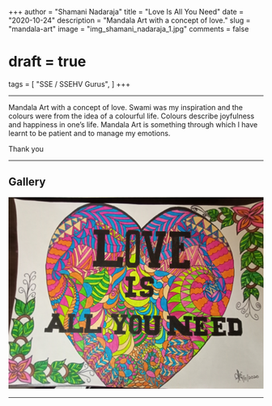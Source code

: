 +++
author = "Shamani Nadaraja"
title = "Love Is All You Need"
date = "2020-10-24"
description = "Mandala Art with a concept of love."
slug = "mandala-art"
image = "img_shamani_nadaraja_1.jpg"
comments = false
# draft = true
tags = [
    "SSE / SSEHV Gurus",
]
+++

---

Mandala Art with a concept of love. Swami was my inspiration and the colours were from the idea of a colourful life. Colours describe joyfulness and happiness in one’s life. Mandala Art is something through which I have learnt to be patient and to manage my emotions.

Thank you

---

## Gallery

![](img_shamani_nadaraja_1.jpg)

---